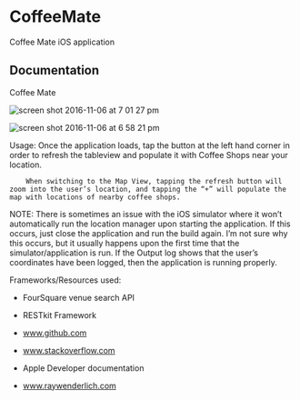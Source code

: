 # CoffeeMate
Coffee Mate iOS application

Documentation
-------------
Coffee Mate


![screen shot 2016-11-06 at 7 01 27 pm](https://cloud.githubusercontent.com/assets/10936705/20047793/7a97b7ce-a46c-11e6-9bf7-a2cc05e4f192.png)

![screen shot 2016-11-06 at 6 58 21 pm](https://cloud.githubusercontent.com/assets/10936705/20047777/5656290e-a46c-11e6-9a31-22a09475d39f.png)

Usage: 	Once the application loads, tap the button at the left hand corner in order to refresh the tableview and populate it with Coffee Shops near your location. 

		When switching to the Map View, tapping the refresh button will zoom into the user’s location, and tapping the “+” will populate the map with locations of nearby coffee shops. 


NOTE: There is sometimes an issue with the iOS simulator where it won’t automatically run the location manager upon starting the application. If this occurs, just close the application and run the build again. I’m not sure why this occurs, but it usually happens upon the first time that the simulator/application is run. If the Output log shows that the user’s coordinates have been logged, then the application is running properly.

Frameworks/Resources used:
- FourSquare venue search API

- RESTkit Framework

- www.github.com

- www.stackoverflow.com

- Apple Developer documentation

- www.raywenderlich.com



